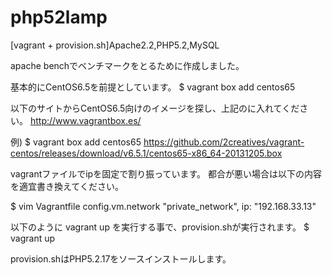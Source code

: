 php52lamp
=========

[vagrant + provision.sh]Apache2.2,PHP5.2,MySQL

apache benchでベンチマークをとるために作成しました。

基本的にCentOS6.5を前提としています。
$ vagrant box add centos65 <box url>

以下のサイトからCentOS6.5向けのイメージを探し、上記の<box url>に入れてください。
http://www.vagrantbox.es/

例)
$ vagrant box add centos65 https://github.com/2creatives/vagrant-centos/releases/download/v6.5.1/centos65-x86_64-20131205.box

vagrantファイルでipを固定で割り振っています。
都合が悪い場合は以下の内容を適宜書き換えてください。

$ vim Vagrantfile
config.vm.network "private_network", ip: "192.168.33.13"

以下のように vagrant up を実行する事で、provision.shが実行されます。
$ vagrant up

provision.shはPHP5.2.17をソースインストールします。
